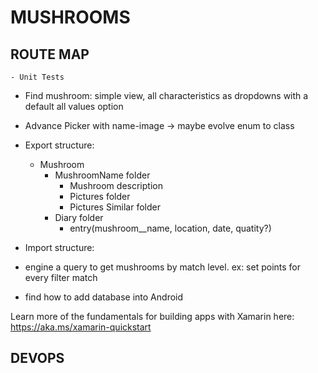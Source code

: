 ﻿# MUSHROOMS

## ROUTE MAP
    - Unit Tests
  - Find mushroom: simple view, all characteristics as dropdowns with a default all values option
  - Advance Picker with name-image -> maybe evolve enum to class 
  - Export structure:
    - Mushroom
      - MushroomName folder
        - Mushroom description
        - Pictures folder
        - Pictures Similar folder
      - Diary folder
        - entry(mushroom__name, location, date, quatity?)
  - Import structure:

- engine a query to get mushrooms by match level. ex: set points for every filter match
- find how to add database into Android

Learn more of the fundamentals for building apps with Xamarin here: https://aka.ms/xamarin-quickstart

## DEVOPS